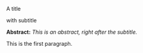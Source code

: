 A title

with subtitle

**Abstract:** *This is an abstract, right after the subtitle.*

This is the first paragraph.


